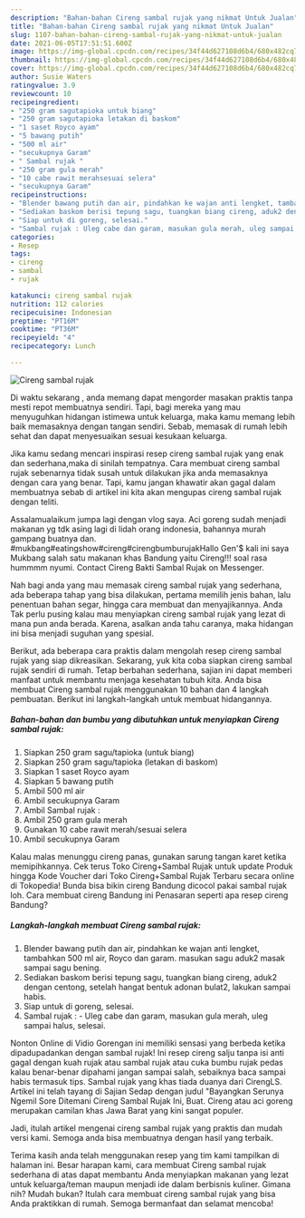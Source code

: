 ```yaml
---
description: "Bahan-bahan Cireng sambal rujak yang nikmat Untuk Jualan"
title: "Bahan-bahan Cireng sambal rujak yang nikmat Untuk Jualan"
slug: 1107-bahan-bahan-cireng-sambal-rujak-yang-nikmat-untuk-jualan
date: 2021-06-05T17:51:51.600Z
image: https://img-global.cpcdn.com/recipes/34f44d627108d6b4/680x482cq70/cireng-sambal-rujak-foto-resep-utama.jpg
thumbnail: https://img-global.cpcdn.com/recipes/34f44d627108d6b4/680x482cq70/cireng-sambal-rujak-foto-resep-utama.jpg
cover: https://img-global.cpcdn.com/recipes/34f44d627108d6b4/680x482cq70/cireng-sambal-rujak-foto-resep-utama.jpg
author: Susie Waters
ratingvalue: 3.9
reviewcount: 10
recipeingredient:
- "250 gram sagutapioka untuk biang"
- "250 gram sagutapioka letakan di baskom"
- "1 saset Royco ayam"
- "5 bawang putih"
- "500 ml air"
- "secukupnya Garam"
- " Sambal rujak "
- "250 gram gula merah"
- "10 cabe rawit merahsesuai selera"
- "secukupnya Garam"
recipeinstructions:
- "Blender bawang putih dan air, pindahkan ke wajan anti lengket, tambahkan 500 ml air, Royco dan garam. masukan sagu aduk2 masak sampai sagu bening."
- "Sediakan baskom berisi tepung sagu, tuangkan biang cireng, aduk2 dengan centong, setelah hangat bentuk adonan bulat2, lakukan sampai habis."
- "Siap untuk di goreng, selesai."
- "Sambal rujak : Uleg cabe dan garam, masukan gula merah, uleg sampai halus, selesai."
categories:
- Resep
tags:
- cireng
- sambal
- rujak

katakunci: cireng sambal rujak 
nutrition: 112 calories
recipecuisine: Indonesian
preptime: "PT16M"
cooktime: "PT36M"
recipeyield: "4"
recipecategory: Lunch

---
```



![Cireng sambal rujak](https://img-global.cpcdn.com/recipes/34f44d627108d6b4/680x482cq70/cireng-sambal-rujak-foto-resep-utama.jpg)

Di waktu  sekarang , anda memang dapat mengorder masakan praktis tanpa mesti repot membuatnya sendiri. Tapi, bagi mereka yang mau menyuguhkan hidangan istimewa untuk keluarga, maka kamu memang lebih baik memasaknya dengan tangan sendiri. Sebab, memasak di rumah lebih sehat dan dapat menyesuaikan sesuai kesukaan keluarga.

Jika kamu sedang mencari inspirasi resep cireng sambal rujak yang enak dan sederhana,maka di sinilah tempatnya. Cara membuat cireng sambal rujak  sebenarnya tidak susah untuk dilakukan jika anda memasaknya dengan cara yang benar. Tapi, kamu jangan khawatir akan gagal dalam membuatnya 
sebab di artikel ini kita akan mengupas cireng sambal rujak dengan teliti.  

Assalamualaikum jumpa lagi dengan vlog saya. Aci goreng sudah menjadi makanan yg tdk asing lagi di lidah orang indonesia, bahannya murah gampang buatnya dan. #mukbang#eatingshow#cireng#cirengbumburujakHallo Gen&#39;$ kali ini saya Mukbang salah satu makanan khas Bandung yaitu Cireng!!! soal rasa hummmm nyumi. Contact Cireng Bakti Sambal Rujak on Messenger.

Nah bagi anda yang mau memasak cireng sambal rujak yang sederhana, ada beberapa tahap yang bisa dilakukan, pertama memilih jenis bahan, lalu penentuan bahan segar, hingga cara membuat dan menyajikannya. Anda Tak perlu pusing kalau mau menyiapkan cireng sambal rujak yang lezat di mana pun anda berada. Karena, asalkan anda  tahu caranya, maka hidangan ini bisa menjadi suguhan yang spesial.

Berikut, ada beberapa cara praktis  dalam mengolah resep cireng sambal rujak yang siap dikreasikan. Sekarang, yuk kita coba siapkan cireng sambal rujak sendiri di rumah. Tetap berbahan sederhana, sajian ini dapat memberi manfaat untuk membantu menjaga kesehatan tubuh kita. Anda bisa membuat Cireng sambal rujak menggunakan 10 bahan dan 4 langkah pembuatan. Berikut ini langkah-langkah untuk membuat hidangannya.

<!--inarticleads1-->

##### Bahan-bahan dan bumbu yang dibutuhkan untuk menyiapkan Cireng sambal rujak:

1. Siapkan 250 gram sagu/tapioka (untuk biang)
1. Siapkan 250 gram sagu/tapioka (letakan di baskom)
1. Siapkan 1 saset Royco ayam
1. Siapkan 5 bawang putih
1. Ambil 500 ml air
1. Ambil secukupnya Garam
1. Ambil  Sambal rujak :
1. Ambil 250 gram gula merah
1. Gunakan 10 cabe rawit merah/sesuai selera
1. Ambil secukupnya Garam


Kalau malas menunggu cireng panas, gunakan sarung tangan karet ketika memipihkannya. Cek terus Toko Cireng+Sambal Rujak untuk update Produk hingga Kode Voucher dari Toko Cireng+Sambal Rujak Terbaru secara online di Tokopedia! Bunda bisa bikin cireng Bandung dicocol pakai sambal rujak loh. Cara membuat cireng Bandung ini Penasaran seperti apa resep cireng Bandung? 

<!--inarticleads2-->

##### Langkah-langkah membuat Cireng sambal rujak:

1. Blender bawang putih dan air, pindahkan ke wajan anti lengket, tambahkan 500 ml air, Royco dan garam. masukan sagu aduk2 masak sampai sagu bening.
1. Sediakan baskom berisi tepung sagu, tuangkan biang cireng, aduk2 dengan centong, setelah hangat bentuk adonan bulat2, lakukan sampai habis.
1. Siap untuk di goreng, selesai.
1. Sambal rujak : - Uleg cabe dan garam, masukan gula merah, uleg sampai halus, selesai.


Nonton Online di Vidio Gorengan ini memiliki sensasi yang berbeda ketika dipadupadankan dengan sambal rujak! Ini resep cireng salju tanpa isi anti gagal dengan kuah rujak atau sambal rujak atau cuka bumbu rujak pedas kalau benar-benar dipahami jangan sampai salah, sebaiknya baca sampai habis termasuk tips. Sambal rujak yang khas tiada duanya dari CirengLS. Artikel ini telah tayang di Sajian Sedap dengan judul &#34;Bayangkan Serunya Ngemil Sore Ditemani Cireng Sambal Rujak Ini, Buat. Cireng atau aci goreng merupakan camilan khas Jawa Barat yang kini sangat populer. 

Jadi, itulah artikel mengenai  cireng sambal rujak  yang praktis dan mudah versi kami. Semoga anda bisa membuatnya dengan hasil yang terbaik. 

Terima kasih anda telah menggunakan resep yang tim kami tampilkan di halaman ini. Besar harapan kami, cara membuat  Cireng sambal rujak sederhana di atas dapat membantu Anda menyiapkan makanan yang lezat untuk keluarga/teman maupun menjadi ide dalam berbisnis kuliner. Gimana nih? Mudah bukan? Itulah cara membuat cireng sambal rujak yang bisa Anda praktikkan di rumah. Semoga bermanfaat dan selamat mencoba!

